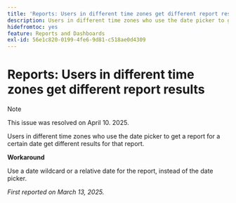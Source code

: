 ```yaml
---
title: 'Reports: Users in different time zones get different report results'
description: Users in different time zones who use the date picker to get a report for a certain date get different results for that report.
hidefromtoc: yes
feature: Reports and Dashboards
exl-id: 56e1c820-0199-4fe6-9d81-c518ae0d4309
---
```

# Reports: Users in different time zones get different report results

>[!NOTE]
>
>This issue was resolved on April 10. 2025.

Users in different time zones who use the date picker to get a report for a certain date get different results for that report. 

**Workaround**

Use a date wildcard or a relative date for the report, instead of the date picker.

_First reported on March 13, 2025._

